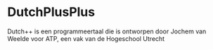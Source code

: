 # DutchPlusPlus
 Dutch++ is een programmeertaal die is ontworpen door Jochem van Weelde voor ATP, een vak van de Hogeschool Utrecht 
